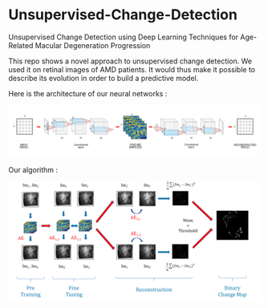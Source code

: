 # Unsupervised-Change-Detection
Unsupervised Change Detection using Deep Learning Techniques for Age-Related Macular Degeneration Progression

This repo shows a novel approach to unsupervised change detection.
We used it on retinal images of AMD patients.
It would thus make it possible to describe its evolution in order to build a predictive model.

Here is the architecture of our neural networks :

![Image1](no3d.png)


Our algorithm  :

![Image2](schema.png)
